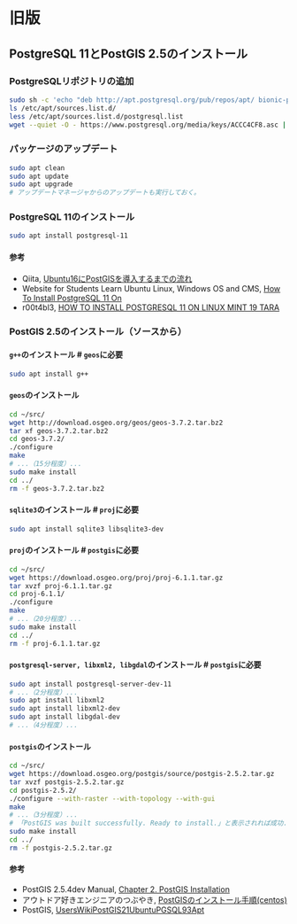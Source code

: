 # 旧版

## PostgreSQL 11とPostGIS 2.5のインストール

### PostgreSQLリポジトリの追加
```bash
sudo sh -c 'echo "deb http://apt.postgresql.org/pub/repos/apt/ bionic-pgdg main" > /etc/apt/sources.list.d/postgresql.list'
ls /etc/apt/sources.list.d/
less /etc/apt/sources.list.d/postgresql.list
wget --quiet -O - https://www.postgresql.org/media/keys/ACCC4CF8.asc | sudo apt-key add -
```

### パッケージのアップデート
```bash
sudo apt clean
sudo apt update
sudo apt upgrade
# アップデートマネージャからのアップデートも実行しておく。
```

### PostgreSQL 11のインストール
```bash
sudo apt install postgresql-11
```

#### 参考
- Qiita, [Ubuntu16にPostGISを導入するまでの流れ](https://qiita.com/cometbeet/items/5a221cd1dfb052a753f5)
- Website for Students Learn Ubuntu Linux, Windows OS and CMS, [How To Install PostgreSQL 11 On](https://websiteforstudents.com/how-to-install-postgresql-11-on-ubuntu-16-04-18-04-servers/)
- r00t4bl3, [HOW TO INSTALL POSTGRESQL 11 ON LINUX MINT 19 TARA](https://r00t4bl3.com/post/how-to-install-postgresql-11-on-linux-mint-19-tara)

### PostGIS 2.5のインストール（ソースから）

#### `g++`のインストール # `geos`に必要
```bash
sudo apt install g++
```

#### `geos`のインストール
```bash
cd ~/src/
wget http://download.osgeo.org/geos/geos-3.7.2.tar.bz2
tar xf geos-3.7.2.tar.bz2
cd geos-3.7.2/
./configure
make
# ...（15分程度）...
sudo make install
cd ../
rm -f geos-3.7.2.tar.bz2
```

#### `sqlite3`のインストール # `proj`に必要
```bash
sudo apt install sqlite3 libsqlite3-dev
```

#### `proj`のインストール # `postgis`に必要
```bash
cd ~/src/
wget https://download.osgeo.org/proj/proj-6.1.1.tar.gz
tar xvzf proj-6.1.1.tar.gz
cd proj-6.1.1/
./configure
make
# ...（20分程度）...
sudo make install
cd ../
rm -f proj-6.1.1.tar.gz
```

#### `postgresql-server, libxml2, libgdal`のインストール # `postgis`に必要
```bash
sudo apt install postgresql-server-dev-11
# ...（2分程度）...
sudo apt install libxml2
sudo apt install libxml2-dev
sudo apt install libgdal-dev
# ...（4分程度）...
```

#### `postgis`のインストール
```bash
cd ~/src/
wget https://download.osgeo.org/postgis/source/postgis-2.5.2.tar.gz
tar xvzf postgis-2.5.2.tar.gz
cd postgis-2.5.2/
./configure --with-raster --with-topology --with-gui
make
# ...（3分程度）...
# 「PostGIS was built successfully. Ready to install.」と表示されれば成功．
sudo make install
cd ../
rm -f postgis-2.5.2.tar.gz
```

#### 参考
- PostGIS 2.5.4dev Manual, [Chapter 2. PostGIS Installation](https://r00t4bl3.com/post/how-to-install-postgresql-11-on-linux-mint-19-tara)
- アウトドア好きエンジニアのつぶやき, [PostGISのインストール手順(centos)](https://out-engineer.blogspot.com/2011/02/postgiscentos.html)
- PostGIS, [UsersWikiPostGIS21UbuntuPGSQL93Apt](https://trac.osgeo.org/postgis/wiki/UsersWikiPostGIS21UbuntuPGSQL93Apt)
